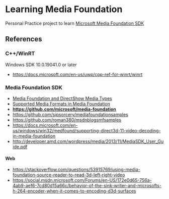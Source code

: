 # Learning Media Foundation

Personal Practice project to learn [Microsoft Media Foundation SDK](https://docs.microsoft.com/en-us/windows/win32/medfound/microsoft-media-foundation-sdk)

## References

### C++/WinRT

Windows SDK 10.0.19041.0 or later

* https://docs.microsoft.com/en-us/uwp/cpp-ref-for-winrt/winrt

### Media Foundation SDK

* [Media Foundation and DirectShow Media Types](https://gix.github.io/media-types/)
* [Supported Media Formats in Media Foundation](https://docs.microsoft.com/en-us/windows/win32/medfound/supported-media-formats-in-media-foundation)
* **https://github.com/microsoft/media-foundation**
* https://github.com/sipsorcery/mediafoundationsamples
* https://github.com/roman380/msdnblogsmfsamples
* https://docs.microsoft.com/en-us/windows/win32/medfound/supporting-direct3d-11-video-decoding-in-media-foundation
* http://developer.amd.com/wordpress/media/2013/11/MediaSDK_User_Guide.pdf

#### Web

* https://stackoverflow.com/questions/53915769/using-media-foundation-source-reader-to-read-3d-left-right-video
* https://social.msdn.microsoft.com/Forums/en-US/172e0d65-756a-4ab9-aef6-7cd80d15a66c/behavior-of-the-sink-writer-and-microsofts-h-264-encoder-when-it-comes-to-encoding-d3d-surfaces

